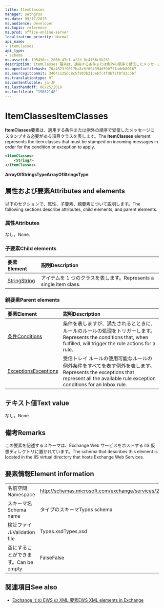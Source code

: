 ```yaml
---
title: ItemClasses
manager: sethgros
ms.date: 09/17/2015
ms.audience: Developer
ms.topic: reference
ms.prod: office-online-server
localization_priority: Normal
api_name:
- ItemClasses
api_type:
- schema
ms.assetid: f95430cc-2860-47c1-af2d-8c4156c9b281
description: ItemClasses 要素は、適用する条件または例外の順序で受信したメッセージにスタンプする必要がある項目クラスを表します。
ms.openlocfilehash: 70a4823f9017ba8c6f894394d5907f1adeb80167
ms.sourcegitcommit: 34041125dc8c5f993b21cebfc4f8b72f0fd2cb6f
ms.translationtype: MT
ms.contentlocale: ja-JP
ms.lasthandoff: 06/25/2018
ms.locfileid: "19832148"
---
```

# <a name="itemclasses"></a><span data-ttu-id="b4f77-103">ItemClasses</span><span class="sxs-lookup"><span data-stu-id="b4f77-103">ItemClasses</span></span>

<span data-ttu-id="b4f77-104">**ItemClasses**要素は、適用する条件または例外の順序で受信したメッセージにスタンプする必要がある項目クラスを表します。</span><span class="sxs-lookup"><span data-stu-id="b4f77-104">The **ItemClasses** element represents the item classes that must be stamped on incoming messages in order for the condition or exception to apply.</span></span> 
  
```XML
<ItemClasses>
    <String/>
</ItemClasses>
```

 <span data-ttu-id="b4f77-105">**ArrayOfStringsType**</span><span class="sxs-lookup"><span data-stu-id="b4f77-105">**ArrayOfStringsType**</span></span>
## <a name="attributes-and-elements"></a><span data-ttu-id="b4f77-106">属性および要素</span><span class="sxs-lookup"><span data-stu-id="b4f77-106">Attributes and elements</span></span>

<span data-ttu-id="b4f77-107">以下のセクションで、属性、子要素、親要素について説明します。</span><span class="sxs-lookup"><span data-stu-id="b4f77-107">The following sections describe attributes, child elements, and parent elements.</span></span>
  
### <a name="attributes"></a><span data-ttu-id="b4f77-108">属性</span><span class="sxs-lookup"><span data-stu-id="b4f77-108">Attributes</span></span>

<span data-ttu-id="b4f77-109">なし。</span><span class="sxs-lookup"><span data-stu-id="b4f77-109">None.</span></span>
  
### <a name="child-elements"></a><span data-ttu-id="b4f77-110">子要素</span><span class="sxs-lookup"><span data-stu-id="b4f77-110">Child elements</span></span>

|<span data-ttu-id="b4f77-111">**要素**</span><span class="sxs-lookup"><span data-stu-id="b4f77-111">**Element**</span></span>|<span data-ttu-id="b4f77-112">**説明**</span><span class="sxs-lookup"><span data-stu-id="b4f77-112">**Description**</span></span>|
|:-----|:-----|
|[<span data-ttu-id="b4f77-113">String</span><span class="sxs-lookup"><span data-stu-id="b4f77-113">String</span></span>](string.md) <br/> |<span data-ttu-id="b4f77-114">アイテムを 1 つのクラスを表します。</span><span class="sxs-lookup"><span data-stu-id="b4f77-114">Represents a single item class.</span></span>  <br/> |
   
### <a name="parent-elements"></a><span data-ttu-id="b4f77-115">親要素</span><span class="sxs-lookup"><span data-stu-id="b4f77-115">Parent elements</span></span>

|<span data-ttu-id="b4f77-116">**要素**</span><span class="sxs-lookup"><span data-stu-id="b4f77-116">**Element**</span></span>|<span data-ttu-id="b4f77-117">**説明**</span><span class="sxs-lookup"><span data-stu-id="b4f77-117">**Description**</span></span>|
|:-----|:-----|
|[<span data-ttu-id="b4f77-118">条件</span><span class="sxs-lookup"><span data-stu-id="b4f77-118">Conditions</span></span>](conditions.md) <br/> |<span data-ttu-id="b4f77-119">条件を表しますが、満たされるとときに、ルールのルールの処理をトリガーします。</span><span class="sxs-lookup"><span data-stu-id="b4f77-119">Represents the conditions that, when fulfilled, will trigger the rule actions for a rule.</span></span>  <br/> |
|[<span data-ttu-id="b4f77-120">Exceptions</span><span class="sxs-lookup"><span data-stu-id="b4f77-120">Exceptions</span></span>](exceptions.md) <br/> |<span data-ttu-id="b4f77-121">受信トレイ ルールの使用可能なルールの例外条件をすべてを表す例外を表します。</span><span class="sxs-lookup"><span data-stu-id="b4f77-121">Represents the exceptions that represent all the available rule exception conditions for an Inbox rule.</span></span>  <br/> |
   
## <a name="text-value"></a><span data-ttu-id="b4f77-122">テキスト値</span><span class="sxs-lookup"><span data-stu-id="b4f77-122">Text value</span></span>

<span data-ttu-id="b4f77-123">なし。</span><span class="sxs-lookup"><span data-stu-id="b4f77-123">None.</span></span>
  
## <a name="remarks"></a><span data-ttu-id="b4f77-124">備考</span><span class="sxs-lookup"><span data-stu-id="b4f77-124">Remarks</span></span>

<span data-ttu-id="b4f77-125">この要素を記述するスキーマは、Exchange Web サービスをホストする IIS 仮想ディレクトリに置かれています。</span><span class="sxs-lookup"><span data-stu-id="b4f77-125">The schema that describes this element is located in the IIS virtual directory that hosts Exchange Web Services.</span></span>
  
## <a name="element-information"></a><span data-ttu-id="b4f77-126">要素情報</span><span class="sxs-lookup"><span data-stu-id="b4f77-126">Element information</span></span>

|||
|:-----|:-----|
|<span data-ttu-id="b4f77-127">名前空間</span><span class="sxs-lookup"><span data-stu-id="b4f77-127">Namespace</span></span>  <br/> |http://schemas.microsoft.com/exchange/services/2006/types  <br/> |
|<span data-ttu-id="b4f77-128">スキーマ名</span><span class="sxs-lookup"><span data-stu-id="b4f77-128">Schema name</span></span>  <br/> |<span data-ttu-id="b4f77-129">タイプのスキーマ</span><span class="sxs-lookup"><span data-stu-id="b4f77-129">Types schema</span></span>  <br/> |
|<span data-ttu-id="b4f77-130">検証ファイル</span><span class="sxs-lookup"><span data-stu-id="b4f77-130">Validation file</span></span>  <br/> |<span data-ttu-id="b4f77-131">Types.xsd</span><span class="sxs-lookup"><span data-stu-id="b4f77-131">Types.xsd</span></span>  <br/> |
|<span data-ttu-id="b4f77-132">空にすることができます。</span><span class="sxs-lookup"><span data-stu-id="b4f77-132">Can be empty</span></span>  <br/> |<span data-ttu-id="b4f77-133">False</span><span class="sxs-lookup"><span data-stu-id="b4f77-133">False</span></span>  <br/> |
   
## <a name="see-also"></a><span data-ttu-id="b4f77-134">関連項目</span><span class="sxs-lookup"><span data-stu-id="b4f77-134">See also</span></span>



- [<span data-ttu-id="b4f77-135">Exchange での EWS の XML 要素</span><span class="sxs-lookup"><span data-stu-id="b4f77-135">EWS XML elements in Exchange</span></span>](ews-xml-elements-in-exchange.md)

